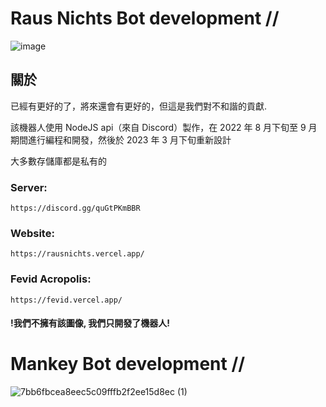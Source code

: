 # Raus Nichts Bot development //
![image](https://github.com/RausNichts/.github/assets/129894851/3539b585-3766-41d9-8d04-47be3f86920c)

## 關於
已經有更好的了，將來還會有更好的，但這是我們對不和諧的貢獻.

該機器人使用 NodeJS api（來自 Discord）製作，在 2022 年 8 月下旬至 9 月期間進行編程和開發，然後於 2023 年 3 月下旬重新設計

大多數存儲庫都是私有的

### Server:

    https://discord.gg/quGtPKmBBR

### Website:

    https://rausnichts.vercel.app/

### Fevid Acropolis:

    https://fevid.vercel.app/


#### !我們不擁有該圖像, 我們只開發了機器人!

# Mankey Bot development //

 <!-- ![image](https://github.com/RausNichts/.github/assets/132499310/fd0ce06a-642e-4ab8-b00d-2cd2ac1860af) -->
![7bb6fbcea8eec5c09fffb2f2ee15d8ec (1)](https://github.com/RausNichts/.github/assets/132499310/62f73b3f-1f7b-4e21-a88d-675cdd5528ac)

